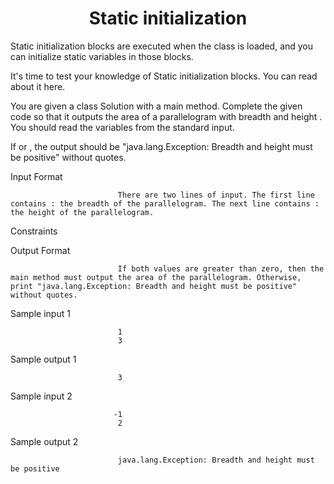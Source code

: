 <h1 align="center">Static initialization</h1>

Static initialization blocks are executed when the class is loaded, and you can initialize static variables in those blocks.

It's time to test your knowledge of Static initialization blocks. You can read about it here.

You are given a class Solution with a main method. Complete the given code so that it outputs the area of a parallelogram with breadth  and height . You should read the variables from the standard input.

If  or  , the output should be "java.lang.Exception: Breadth and height must be positive" without quotes.

Input Format

                            There are two lines of input. The first line contains : the breadth of the parallelogram. The next line contains : the height of the parallelogram.

Constraints

Output Format

                            If both values are greater than zero, then the main method must output the area of the parallelogram. Otherwise, print "java.lang.Exception: Breadth and height must be positive" without quotes.

Sample input 1

                            1
                            3
Sample output 1

                            3
Sample input 2

                           -1
                            2
Sample output 2

                            java.lang.Exception: Breadth and height must be positive

